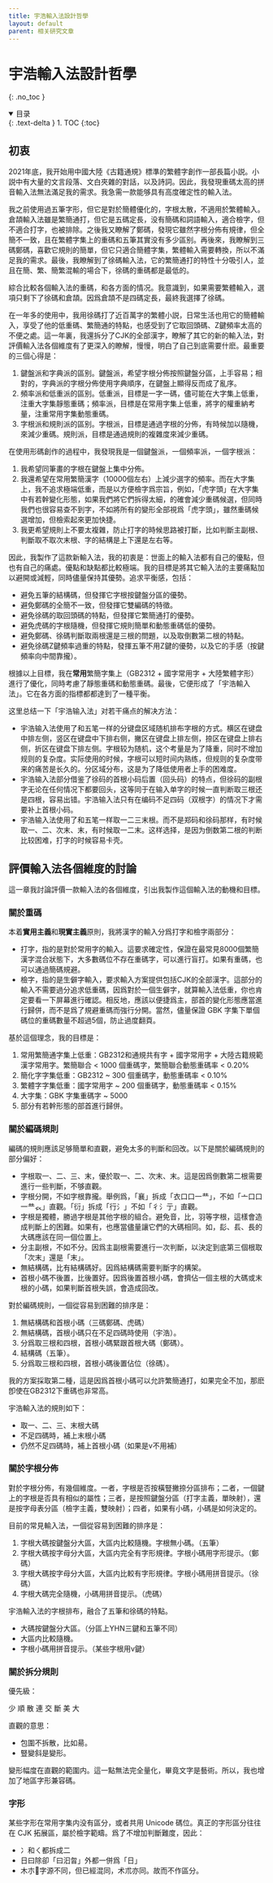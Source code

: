 ```yaml
---
title: 宇浩輸入法設計哲學
layout: default
parent: 相关研究文章
---
```


<!-- omit in toc -->
# 宇浩輸入法設計哲學
{: .no_toc }

<details open markdown="block">
  <summary>
    目录
  </summary>
  {: .text-delta }
1. TOC
{:toc}
</details>

## 初衷

2021年底，我开始用中國大陸《古籍通規》標準的繁體字創作一部長篇小説。小説中有大量的文言段落、文白夾雜的對話，以及詩詞。因此，我發現重碼太高的拼音輸入法無法滿足我的需求。我急需一款能够具有高度確定性的輸入法。

我之前使用過五筆字形，但它是對於簡體優化的，字根太散，不適用於繁體輸入。倉頡輸入法雖是繁簡通打，但它是五碼定長，没有簡碼和詞語輸入，適合檢字，但不適合打字，也被排除。之後我又瞭解了鄭碼，發現它雖然字根分佈有規律，但全簡不一致，且在繁體字集上的重碼和五筆其實没有多少區别。再後來，我瞭解到三碼鄭碼，喜歡它規則的簡單，但它只適合簡體字集，繁體輸入需要轉換，所以不滿足我的需求。最後，我瞭解到了徐碼輸入法，它的繁簡通打的特性十分吸引人，並且在簡、繁、簡繁混輸的場合下，徐碼的重碼都是最低的。

綜合比較各個輸入法的重碼，和各方面的情况。我意識到，如果需要繁體輸入，選項只剩下了徐碼和倉頡。因爲倉頡不是四碼定長，最終我選擇了徐碼。

在一年多的使用中，我用徐碼打了近百萬字的繁體小説，日常生活也用它的簡體輸入，享受了他的低重碼、繁簡通的特點，也感受到了它取回頭碼、Z鍵頻率太高的不便之處。這一年裏，我還拆分了CJK的全部漢字，瞭解了其它的新的輸入法，對評價輸入法各個維度有了更深入的瞭解，慢慢，明白了自己到底需要什麽。最重要的三個心得是：

1. 鍵盤派和字典派的區别。鍵盤派，希望字根分佈按照鍵盤分區，上手容易；相對的，字典派的字根分佈使用字典順序，在鍵盤上顯得反而成了亂序。
1. 頻率派和低重派的區别。低重派，目標是一字一碼，儘可能在大字集上低重，注重大字集靜態重碼；頻率派，目標是在常用字集上低重，將字的權重納考量，注重常用字集動態重碼。
1. 字根派和規則派的區别。字根派，目標是通過字根的分佈，有時候加以隨機，來減少重碼。規則派，目標是通過規則的複雜度來減少重碼。

在使用形碼創作的過程中，我發現我是一個鍵盤派，一個頻率派，一個字根派：

1. 我希望同筆畫的字根在鍵盤上集中分佈。
1. 我還希望在常用繁簡漢字（10000個左右）上減少選字的頻率。而在大字集上，我不追求極端低重，而是以方便檢字爲宗旨，例如，「虎字頭」在大字集中有若幹變化形態，如果我們將它們拆得太細，的確會減少重碼候選，但同時我們也很容易查不到字，不如將所有的變形全部視爲「虎字頭」，雖然重碼候選增加，但檢索起來更加快捷。
1. 我更希望規則上不要太複雜，防止打字的時候思路被打斷，比如判斷主副根、判斷取不取次末根、字的結構是上下還是左右等。

因此，我製作了這款新輸入法，我的初衷是：世面上的輸入法都有自己的優點，但也有自己的痛處。優點和缺點都比較極端。我的目標是將其它輸入法的主要痛點加以避開或減輕，同時儘量保持其優勢。追求平衡感，包括：

- 避免五筆的結構碼，但發揮它字根按鍵盤分區的優勢。
- 避免鄭碼的全簡不一致，但發揮它雙編碼的特徵。
- 避免徐碼的取回頭碼的特點，但發揮它繁簡通打的優勢。
- 避免虎碼的字根隨機，但發揮它規則簡單和動態重碼低的優勢。
- 避免鄭碼、徐碼判斷取兩根還是三根的問題，以及取倒數第二根的特點。
- 避免徐碼Z鍵頻率過重的特點，發揮五筆不用Z鍵的優勢，以及它的手感（按鍵頻率向中間靠攏）。

根據以上目標，我在**常用**繁簡字集上（GB2312 + 國字常用字 + 大陸繁體字形）進行了優化，同時考慮了靜態重碼和動態重碼。最後，它便形成了「宇浩輸入法」。它在各方面的指標都都達到了一種平衡。

这里总结一下「宇浩输入法」对若干痛点的解决方法：

- 宇浩输入法使用了和五笔一样的分键盘区域随机排布字根的方式。横区在键盘中排左侧，竖区在键盘中下排右侧，撇区在键盘上排左侧，捺区在键盘上排右侧，折区在键盘下排左侧。字根较为随机，这个考量是为了降重，同时不增加规则的复杂度。实际使用的时候，字根可以短时间内熟练，但规则的复杂度带来的痛苦是长久的。分区域分布，这是为了降低使用者上手的困难度。
- 宇浩输入法部分借鉴了徐码的首根小码后置（回头码）的特点，但徐码的副根字无论在任何情况下都要回头，这等同于在输入单字的时候一直判断取三根还是四根，容易出错。宇浩输入法只有在编码不足四码（双根字）的情况下才需要补上首根小码。
- 宇浩输入法使用了和五笔一样取一二三末根。而不是郑码和徐码那样，有时候取一、二、次末、末，有时候取一二末。这样选择，是因为倒数第二根的判断比较困难，打字的时候容易卡壳。

## 評價輸入法各個維度的討論

這一章我討論評價一款輸入法的各個維度，引出我製作這個輸入法的動機和目標。

### 關於重碼

本着**實用主義**和**現實主義**原則，我將漢字的輸入分爲打字和檢字兩部分：

- 打字，指的是對於常用字的輸入。這要求確定性，保證在最常見8000個繁簡漢字混合狀態下，大多數碼位不存在重碼字，可以進行盲打。如果有重碼，也可以通過簡碼規避。
- 檢字，指的是生僻字輸入，要求輸入方案提供包括CJK的全部漢字。這部分的輸入不需要過分追求低重碼，因爲對於一個生僻字，就算輸入法低重，你也肯定要看一下屏幕進行確認。相反地，應該以便捷爲主，部首的變化形態應當進行歸併，而不是爲了規避重碼而強行分開。當然，儘量保證 GBK 字集下單個碼位的重碼數量不超過5個，防止過度翻頁。

基於這個理念，我的目標是：

1. 常用繁簡通字集上低重：GB2312和通規共有字 + 國字常用字 + 大陸古籍規範漢字常用字。繁簡聯合 < 1000 個重碼字，繁簡聯合動態重碼率 < 0.20%
2. 簡化字字集低重：GB2312 ~ 300 個重碼字，動態重碼率 < 0.10%
3. 繁體字字集低重：國字常用字 ~ 200 個重碼字，動態重碼率 < 0.15%
4. 大字集：GBK 字集重碼字 ~ 5000
5. 部分有若幹形態的部首進行歸併。

### 關於編碼規則

編碼的規則應該足够簡單和直觀，避免太多的判斷和回改。以下是關於編碼規則的部分偏好：

- 字根取一、二、三、末，優於取一、二、次末、末。這是因爲倒數第二根需要進行一些判斷，不够直觀。
- 字根分開，不如字根靠攏。舉例爲，「襄」拆成「衣口口一龷」，不如「亠口口一龷𧘇」直觀。「衍」拆成「行氵」不如「彳氵亍」直觀。
- 字根是獨體，勝過字根是其他字根的組合。避免音，比，羽等字根，這樣會造成判斷上的困難。如果有，也應當儘量讓它們的大碼相同。如，髟、镸、長的大碼應該在同一個位置上。
- 分主副根，不如不分。因爲主副根需要進行一次判斷，以決定到底第三個根取「次末」還是「末」。
- 無結構碼，比有結構碼好。因爲結構碼需要判斷字的構架。
- 首根小碼不後置，比後置好。因爲後置首根小碼，會擠佔一個主根的大碼或末根的小碼，如果判斷首根失誤，會造成回改。

對於編碼規則，一個從容易到困難的排序是：

1. 無結構碼和首根小碼（三碼鄭碼、虎碼）
1. 無結構碼，首根小碼只在不足四碼時使用（宇浩）。
1. 分爲取三根和四根，首根小碼緊跟首根大碼（鄭碼）。
1. 結構碼（五筆）。
1. 分爲取三根和四根，首根小碼後置佔位（徐碼）。

我的方案採取第二種，這是因爲首根小碼可以允許繁簡通打，如果完全不加，那麽卽使在GB2312下重碼也非常高。

宇浩輸入法的規則如下：

- 取一、二、三、末根大碼
- 不足四碼時，補上末根小碼
- 仍然不足四碼時，補上首根小碼（如果是v不用補）

### 關於字根分佈

對於字根分佈，有幾個維度。一者，字根是否按橫豎撇捺分區排布；二者，一個鍵上的字根是否具有相似的屬性；三者，是按照鍵盤分區（打字主義，單映射），還是按字母表分區（檢字主義，雙映射）；四者，如果有小碼，小碼是如何決定的。

目前的常見輸入法，一個從容易到困難的排序是：

1. 字根大碼按鍵盤分大區，大區内比較隨機。字根無小碼。（五筆）
2. 字根大碼按字母分大區，大區内完全有字形規律。字根小碼用字形提示。（鄭碼）
3. 字根大碼按字母分大區，大區内比較有字形規律。字根小碼用拼音提示。（徐碼）
4. 字根大碼完全隨機，小碼用拼音提示。（虎碼）

宇浩輸入法的字根排布，融合了五筆和徐碼的特點。

- 大碼按鍵盤分大區。（分區上YHN三鍵和五筆不同）
- 大區内比較隨機。
- 字根小碼用拼音提示。（某些字根用v鍵）

### 關於拆分規則

優先級：

少 順 散 連 交 斷 美 大

直觀的意思：

- 包圍不拆散，比如昜。
- 豎變斜是變形。

變形幅度在直觀的範圍内。這一點無法完全量化，畢竟文字是藝術。所以，我也增加了地區字形兼容碼。

### 字形

某些字形在常用字集内没有區分，或者共用 Unicode 碼位。真正的字形區分往往在 CJK 拓展區，屬於檢字範疇。爲了不增加判斷難度，因此：

- 冫和ㄑ都拆成二
- 日曰除卻「曰汩㫚」外都一併爲「日」
- 木朩𣎳字源不同，但已經混同，术朮亦同。故而不作區分。
